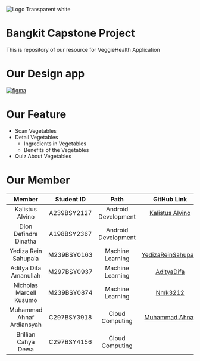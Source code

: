 ![Logo Transparent white](https://storage.googleapis.com/userveggie-data/logo-veggie2.png)
# Bangkit Capstone Project
This is repository of our resource for VeggieHealth Application
# Our Design app
[![figma](https://img.shields.io/badge/Figma-Our%20Design-success)](https://www.figma.com/file/hrumdQX8mAX0vLtnFkMo6G/Untitled?type=design&node-id=10-2&mode=design&t=HHBd3Zd1pof5dOQ6-0)
# Our Feature
- Scan Vegetables
- Detail Vegetables
  - Ingredients in Vegetables
  - Benefits of the Vegetables
- Quiz About Vegetables
# Our Member
|            Member           | Student ID  |        Path          |                        GitHub Link                          |                            Linkedin
| :-------------------------: | :----------:| :------------------: |  :---------------------------------------------------------:| :---------------------------------------------------------:|
|       Kalistus Alvino       | A239BSY2127 | Android Development  |  [Kalistus Alvino](https://github.com/KalistusAlvino)       | [Kalistus Alvino](https://www.linkedin.com/in/kalistus-alvino-1b365424a)
|    Dion Defindra Dinatha    | A198BSY2367 | Android Development  |                                                             |
|   Yediza Rein Sahupala      | M239BSY0163 |  Machine Learning    |  [YedizaReinSahupala](https://github.com/YedizaReinSahupala)|
|    Aditya Difa Amanullah    | M297BSY0937 |  Machine Learning    |  [AdityaDifa](https://github.com/AdityaDifa)                | [Aditya Difa A](https://www.linkedin.com/in/aditya-difa-59901b193/)
|    Nicholas Marcell Kusumo  | M239BSY0874 |  Machine Learning    |  [Nmk3212](https://github.com/Nmk3212)                      | [Nicholas Marcell Kusumo](https://www.linkedin.com/in/nicholas-marcell-kusumo-9197b7296/)
|  Muhammad Ahnaf Ardiansyah  | C297BSY3918 |   Cloud Computing    |  [Muhammad Ahnaf](https://github.com/muhammadahnaf24)       |
|     Brillian Cahya Dewa     | C297BSY4156 |   Cloud Computing    |                                                             |
